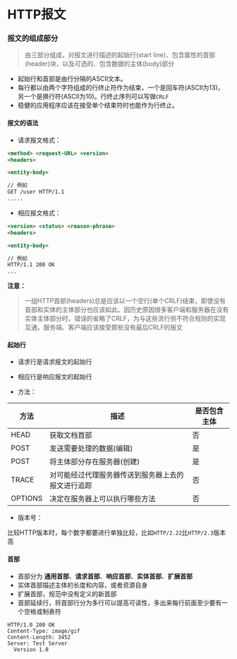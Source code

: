 
# HTTP报文

### 报文的组成部分

> 由三部分组成，对报文进行描述的起始行(start line)、包含属性的首部(header)块，以及可选的、包含数据的主体(body)部分

- 起始行和首部是由行分隔的ASCII文本。
- 每行都以由两个字符组成的行终止符作为结束，一个是回车符(ASCII为13)，另一个是换行符(ASCII为10)。行终止序列可以写做`CRLF`
- 稳健的应用程序应该在接受单个结束符时也能作为行终止。

#### 报文的语法

- 请求报文格式：

```xml
<method> <request-URL> <version>
<headers>

<entity-body>

// 例如
GET /user HTTP/1.1
.....
```
- 相应报文格式：

```xml
<version> <status> <reason-phrase>
<headers>

<entity-body>

// 例如
HTTP/1.1 200 OK
...
```

**注意：**
> 一组HTTP首部(headers)总是应该以一个空行(单个CRLF)结束，即使没有首部和实体的主体部分也应该如此。因历史原因很多客户端和服务器在没有实体主体部分时，错误的省略了CRLF，为与这些流行但不符合规则的实现互通，服务端、客户端应该接受那些没有最后CRLF的报文

#### 起始行

- 请求行是请求报文的起始行

- 相应行是响应报文的起始行

- 方法：

|方法|描述|是否包含主体|
|---|----|----------|
|HEAD|获取文档首部|否|
|POST|发送需要处理的数据(编辑)|是|
|POST|将主体部分存在服务器(创建)|是|
|TRACE|对可能经过代理服务器传送到服务器上去的报文进行追踪|否|
|OPTIONS|决定在服务器上可以执行哪些方法|否|

- 版本号：

比较HTTP版本时，每个数字都要进行单独比较，比如`HTTP/2.22`比`HTTP/2.3`版本高 

#### 首部

- 首部分为 **通用首部**、**请求首部**、**响应首部**、**实体首部**、**扩展首部**
- 实体首部描述主体的长度和内容，或者资源自身
- 扩展首部，规范中没有定义的新首部
- 首部延续行，将首部行分为多行可以提高可读性，多出来每行前面至少要有一个空格或制表符

```
HTTP/1.0 200 OK
Content-Type: image/gif
Content-Length: 3452
Server: Test Server
  Version 1.0
```




